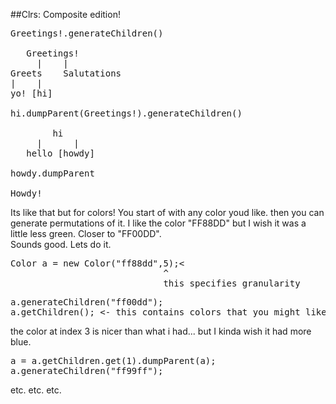 ##Clrs: Composite edition!
<pre>
Greetings!.generateChildren()

   Greetings!
     |    |
Greets    Salutations
|    | 
yo! [hi]

hi.dumpParent(Greetings!).generateChildren()

        hi
     |      |
   hello [howdy]

howdy.dumpParent

Howdy!
</pre>
Its like that but for colors! You start of with any color youd like. then you can generate permutations of it.
I like the color "FF88DD" but I wish it was a little less green. Closer to "FF00DD".
<br>
Sounds good. Lets do it.
<br>
<pre>
Color a = new Color("ff88dd",5);<
                             ^
                             this specifies granularity
</pre>
<pre>
a.generateChildren("ff00dd");
a.getChildren(); <- this contains colors that you might like better.
</pre>
the color at index 3 is nicer than what i had... but I kinda wish it had more blue.<br>
<pre>
a = a.getChildren.get(1).dumpParent(a);
a.generateChildren("ff99ff");
</pre>
etc. etc. etc.
